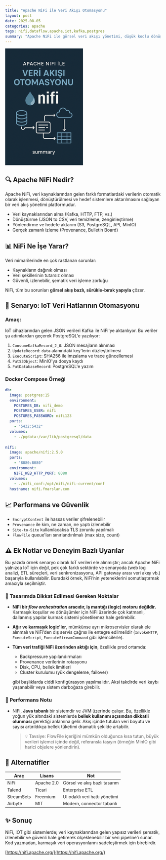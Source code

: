 ```yaml
---
title: "Apache NiFi ile Veri Akışı Otomasyonu"
layout: post
date: 2025-08-05
categories: apache
tags: nifi,dataflow,apache,iot,kafka,postgres
summary: "Apache NiFi ile görsel veri akışı yönetimi, düşük kodlu dönüşüm ve aktarım işlemleri üzerine profesyonel bir inceleme"
---
```


<img src="/assets/img/596f2bf2-a150-4f92-9693-e34f771adcd9.png" alt="cover" style="max-width: 50%; max-height:20%">

## 🔍 Apache NiFi Nedir?

Apache NiFi, veri kaynaklarından gelen farklı formatlardaki verilerin otomatik olarak işlenmesi, dönüştürülmesi ve hedef sistemlere aktarılmasını sağlayan bir veri akış yönetimi platformudur.

* Veri kaynaklarından alma (Kafka, HTTP, FTP, vs.)
* Dönüştürme (JSON to CSV, veri temizleme, zenginleştirme)
* Yönlendirme ve hedefe aktarım (S3, PostgreSQL, API, MinIO)
* Gerçek zamanlı izleme (Provenance, Bulletin Board)

## 📊 NiFi Ne İşe Yarar?

Veri mimarilerinde en çok rastlanan sorunlar:

* Kaynakların dağınık olması
* Veri şekillerinin tutarsız olması
* Güvenli, izlenebilir, şematik veri işleme zorluğu

NiFi, tüm bu sorunları **görsel akış bazlı, sürükle-bırak yapıyla** çözer.

## 🚀 Senaryo: IoT Veri Hatlarının Otomasyonu

### Amaç:

IoT cihazlarından gelen JSON verileri Kafka ile NiFi'ye aktarılıyor. Bu veriler şu adımlardan geçerek PostgreSQL'e yazılıyor:

1. `ConsumeKafkaRecord_2_0`: JSON mesajların alınması
2. `UpdateRecord`: `data` alanındaki key'lerin düzleştirilmesi
3. `ExecuteScript`: SHA256 ile imzalama ve trace güncellemesi
4. `PutS3Object`: MinIO'ya dosya kaydı
5. `PutDatabaseRecord`: PostgreSQL'e yazım

### Docker Compose Örneği

```yaml
db:
  image: postgres:15
  environment:
    POSTGRES_DB: nifi_demo
    POSTGRES_USER: nifi
    POSTGRES_PASSWORD: nifi123
  ports:
    - "5432:5432"
  volumes:
    - ./pgdata:/var/lib/postgresql/data

nifi:
  image: apache/nifi:2.5.0
  ports:
    - "8080:8080"
  environment:
    NIFI_WEB_HTTP_PORT: 8080
  volumes:
    - ./nifi_conf:/opt/nifi/nifi-current/conf
  hostname: nifi.fmarslan.com
```
## 📈 Performans ve Güvenlik

* `EncryptContent` ile hassas veriler şifrelenebilir
* `Provenance` ile kim, ne zaman, ne yaptı izlenebilir
* `Site-to-Site` kullanılacaksa TLS zorunlu yapılmalı
* `FlowFile` queue'ları sınırlandırılmalı (max size, count)


## ⚠️ Ek Notlar ve Deneyim Bazlı Uyarılar

Bu yazıda örnek senaryo olarak IoT verileri ele alınmıştır; ancak Apache NiFi yalnızca IoT için değil, pek çok farklı sektörde ve senaryoda (web log analizi, ETL süreçleri, veri senkronizasyonu, API gateway arası veri akışı vb.) başarıyla kullanılabilir. Buradaki örnek, NiFi’nin yeteneklerini somutlaştırmak amacıyla seçilmiştir.

### 🧠 Tasarımda Dikkat Edilmesi Gereken Noktalar

* **NiFi bir *flow orchestration* aracıdır, iş mantığı (logic) motoru değildir.** Karmaşık koşullar ve dönüşümler için NiFi üzerinde çok katmanlı, dallanmış yapılar kurmak sistemi yönetilemez hale getirebilir.

* **Ağır ve karmaşık logic'ler**, mümkünse ayrı mikroservisler olarak ele alınmalı ve NiFi’den dış servis çağrısı ile entegre edilmelidir (`InvokeHTTP`, `ExecuteScript`, `ExecuteStreamCommand` gibi işlemcilerle).

* **Tüm veri trafiği NiFi üzerinden aktığı için**, özellikle prod ortamda:

  * Backpressure yapılandırmaları
  * Provenance verilerinin rotasyonu
  * Disk, CPU, bellek limitleri
  * Cluster kurulumu (yük dengeleme, failover)

  gibi başlıklarda ciddi konfigürasyon yapılmalıdır. Aksi takdirde veri kaybı yaşanabilir veya sistem darboğaza girebilir.

### 🧪 Performans Notu

* NiFi, **Java tabanlı** bir sistemdir ve JVM üzerinde çalışır. Bu, özellikle yoğun yük altındaki sistemlerde **bellek kullanımı açısından dikkatli olunması** gerektiği anlamına gelir. Akış içinde tutulan veri boyutu ve sayısı artırıldıkça bellek tüketimi dramatik şekilde artabilir.

  > 💡 Tavsiye: FlowFile içeriğini mümkün olduğunca kısa tutun, büyük verileri işlemci içinde değil, referansla taşıyın (örneğin MinIO gibi harici objelere yönlendirin).

## 🤖 Alternatifler

| Araç       | Lisans     | Not                           |
| ---------- | ---------- | ----------------------------- |
| NiFi       | Apache 2.0 | Görsel ve akış bazlı tasarım  |
| Talend     | Ticari     | Enterprise ETL                |
| StreamSets | Freemium   | UI odaklı veri hattı yönetimi |
| Airbyte    | MIT        | Modern, connector tabanlı     |


## ✨ Sonuç

NiFi, IOT gibi sistemlerde; veri kaynaklarından gelen yapısız verileri şematik, izlenebilir ve güvenli hale getirerek ölçeklenebilir bir veri pipeline'ı sunar. Kod yazmadan, karmaşık veri operasyonlarını sadeleştirmek için birebirdir.

[https://nifi.apache.org/](https://nifi.apache.org/)
